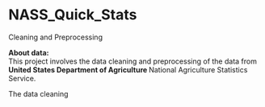 # NASS_Quick_Stats
Cleaning and Preprocessing

<B> About data:</B> <br>
This project involves the data cleaning and preprocessing of the data from <B> United States Department of Agriculture </B> National Agriculture Statistics Service. 

The data cleaning  
